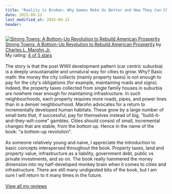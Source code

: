 ```yaml
---
title: "Reality is Broken: Why Games Make Us Better and How They Can Change the World"
date: 2025-09-22
last_modified_at: 2025-09-22
header:
---
```


<a href="https://www.goodreads.com/book/show/44142112-strong-towns" style="float: left; padding-right: 20px"><img border="0" alt="Strong Towns: A Bottom-Up Revolution to Rebuild American Prosperity" src="https://i.gr-assets.com/images/S/compressed.photo.goodreads.com/books/1566281085l/44142112._SX98_.jpg" /></a><a href="https://www.goodreads.com/book/show/44142112-strong-towns">Strong Towns: A Bottom-Up Revolution to Rebuild American Prosperity</a> by <a href="https://www.goodreads.com/author/show/6598951.Charles_L_Marohn_Jr_">Charles L. Marohn Jr.</a><br/>
My rating: <a href="https://www.goodreads.com/review/show/8000633127">4 of 5 stars</a><br /><br />
The story is that the post WWII development pattern (car centric suburbia) is a deeply unsustainable and unnatural way for cities to grow. Why? Basic math: the money the city collects (mainly property taxes) is not enough to pay for the city's obligations (for example, maintaining roads and signs). Indeed, the property taxes collected from single family houses in suburbia are nowhere near enough for maintaining infrastructure. In such neighbourhoods, each property requires more roads, pipes, and power lines than in a denser neighbourhood. Marohn advocates for a return to incrementally developed human habitats. These grow by a large number of small bets that, if successful, pay for themselves instead of big, "build-it-and-they-will-come" gambles. Cities should consist of small, incremental changes that are stable, from the bottom up. Hence in the name of the book: "a bottom-up revolution".<br /><br />As someone relatively young and naive, I appreciate the introduction to basic concepts interspersed throughout the book. Property taxes, land and property value, infrastructure as a liability, government debt, public vs private investments, and so on. The book really hammered the money dimension into my half-developed monkey brain when it comes to cities and infrastructure. There are still many undigested bits of the book, but I am sure I will return to it many times in the future.
<br/><br/>
<a href="https://www.goodreads.com/review/list/194396104-andrew-feng">View all my reviews</a>
